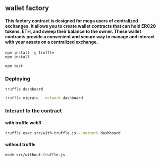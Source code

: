 ## wallet factory

#### This factory contract is designed for mega users of centralized exchanges. It allows you to create wallet contracts that can hold ERC20 tokens, ETH, and sweep their balance to the owner. These wallet contracts provide a convenient and secure way to manage and interact with your assets on a centralized exchange.

```sh
npm install -g truffle
npm install
```

```sh
npm test
```


### Deploying

```sh
truffle dashboard
```

```sh
truffle migrate --network dashboard
```

### Interact to the contract
#### with truffle web3

```sh
truffle exec src/with-truffle.js --network dashboard
```
#### without truffle
```sh
node src/without-truffle.js
```
